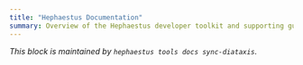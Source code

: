 ```yaml
---
title: "Hephaestus Documentation"
summary: Overview of the Hephaestus developer toolkit and supporting guides.
---
```


<!-- BEGIN DIATAXIS_AUTODOC -->

_This block is maintained by `hephaestus tools docs sync-diataxis`._

<!-- END DIATAXIS_AUTODOC -->
